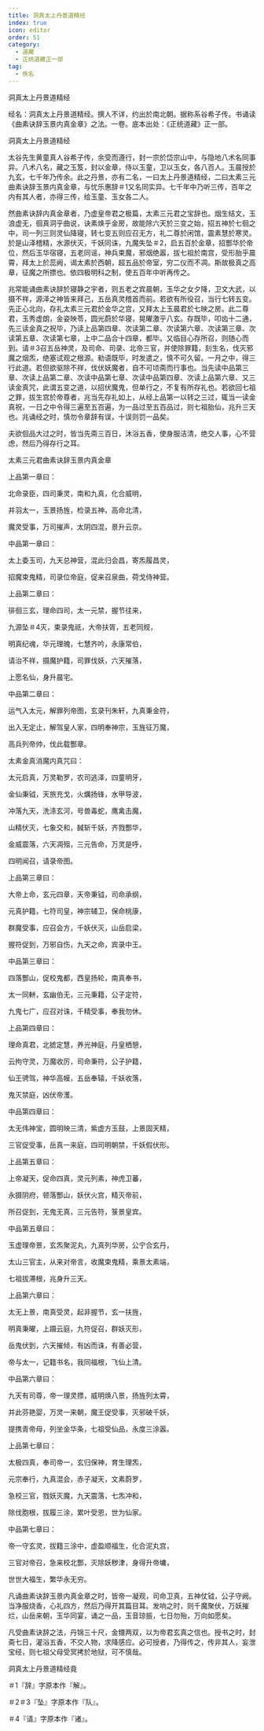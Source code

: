```yaml
---
title: 洞真太上丹景道精经
index: true
icon: editor
order: 51
category:
  - 道藏
  - 正统道藏正一部
tag:
  - 佚名
---
```


洞真太上丹景道精经  

经名：洞真太上丹景道精经。撰人不详，约出於南北朝。据称系谷希子传。书诵读《曲素诀辞玉景内真金章》之法。一卷。底本出处：《正统道藏》正一部。  

洞真太上丹景道精经  

太谷先生黄童真人谷希子传，余受而遵行，封一宗於岱宗山中，与隐地八术名同事异。八术八名，藏之玉笈，封以金章，侍以玉童，卫以玉女，各八百人。玉晨授於九玄，七千年乃传余。此之丹景，亦有二名，一曰太上丹景道精经，二曰太素三元曲素诀辞玉景内真金章，与忧乐惠辞＃1又名同实异。七千年中乃听三传，百年之内有其人者，亦得三传，给玉童、玉女各二人。  

然曲素诀辞内真金章者，乃虚皇帝君之极篇，太素三元君之宝辞也。烟生结文，玉浪虚无，徊真洞乎曲说，诀素焕乎金房，故能除六天於三变之始，招五神於七徊之中，司一列三则灵仙降寝，转七变五则应召无方，礼二尊於闲馆，震素慧於寒灵。於是山泽稽精，水源伏灭，千妖同诛，九魔失坠＃2，启五百於金章，招酆华於帝位，然后玉华宿寝，五老同谣，神兵束魔，邪烟绝嚣，拔七祖於南宫，受形胎乎晨霄，拜太上於蕊阙，谒太素於西朝，超五品於帝室，穷二仪而不凋。斯故极真之高章，征魔之所摽也。依四极明科之制，使五百年中听再传之。  

兆常能诵曲素诀辞於寝静之宇者，则五老之宾晨朝，玉华之女夕降，卫文大武，以摄不祥，源泽之神皆来拜己，五岳真灵稽首而前。若欲有所役召，当行七转五变。先正心北向，存礼太素三元君於金华之宫，又拜太上玉晨君於七映之房。此二尊君，玉秀虚朗，金姿映苓，圆光蔚於华寝，晃曜激乎八玄。存既毕，叩齿十二通，先三读金真之祝毕，乃读上品第四章、次读第二章、次读第六章、次读第三章、次读第五章、次读第七章，上中二品合十四章，都毕。又临目心存所召，则随心而到。请＃3召五岳神灵，及司命、司录、北帝三官，并使除罪籍，刻生名，伐灭邪魔之烟炁，绝塞试观之根源。勑语既毕，时发遣之，慎不可久留。一月之中，得三行此道。若但欲驱除不祥，伐伏妖魔者，自不可顷斋而行事也。当先读中品第三章、次读上品第二章、次读中品第七章、次读中品第四章、次读上品第六章、又三读金真咒，此谓五变之道，以招伏魔鬼，但单行之，不复有所存礼也。若欲回七祖之罪，拔生宫於帝尊者，兆当先存礼如上，从经上品第一以转之三过，辄当一读金真祝，一日之中令得三遍至五百遍，为一品过至五百品过，则七祖胎仙，兆升三天也。兆诵经之时，慎勿令章辞有误，十误则罚一品矣。  

夫欲佪品大过之时，皆当先斋三百日，沐浴五香，使身服洁清，绝交人事，心不营虑，然后乃得存行之耳。  

太素三元君曲素诀辞玉景内真金章  

上品第一章曰：  

北命录臣，四司秉灵，南和九真，化合威明，  

并羽太一，玉景扬旌，检录五神，高命北清，  

魔灵受事，万司摧声，太阴四混，景升云京。  

中品第一章曰：  

太上委玉司，九天总神营，混此归会昌，寄炁履昌灵，  

招魔束鬼精，司录位帝庭，促来召泉曲，荷戈侍神营。  

上品第二章曰：  

徘徊三玄，理命四司，太一元禁，握节往来，  

九源坠＃4灭，束录鬼祇，大帝扶胥，五老同规，  

明真纪魂，华元理魄，七慧齐吟，永康常伯，  

请治不祥，摄魔护籍，司罪伐妖，六天摧落，  

上愿名仙，身升晨宅。  

中品第二章曰：  

运气入太元，解罪列帝图，玄录刊朱轩，九真秉金符，  

出入无定止，解驾皇人家，四明奉神宗，玉旌征万魔，  

高兵列帝帅，伐此载酆章。  

太素金真消魔内真咒曰：  

太元启真，万灵勒罗，农司逃泽，四童明牙，  

金仙秉钺，天旅充戈，火爄扬锋，水甲导波，  

冲落九天，洗涤玄河，号兽毒蛇，鹰禽击魔，  

山精伏灭，七象交和，馘斩千妖，齐戮酆华，  

金威震落，六天凋殂，三元告命，万灵是呼，  

四明闻召，请录帝图。  

上品第三章曰：  

大帝上命，玄元四章，天帝秉钺，司命承纲，  

元真护籍，七符司皇，神宗辅卫，保命桃康，  

群魔受事，应召会方，千妖伏灭，山岳启梁，  

握符促到，万邪自伤，九天之命，宾录中王。  

中品第三章曰：  

四落酆山，促校鬼都，西皇扬轮，南真奉书，  

太一同軿，玄幽伯无，三元秉籍，公子定符，  

九鬼七广，应召对诛，千精受事，奉我勿休。  

上品第四章曰：  

理命真君，北摅定慧，养光神庭，丹皇栖憩，  

云拘守灵，万魔收厉，司命秉符，公子护籍，  

仙王骋驾，神华高幙，五岳奉辕，千妖收落，  

鬼灭禁庭，凶伏帝濩。  

中品第四章曰：  

太无伟神宝，圆明映三清，紫虚方玉鼓，上景固天精，  

三官促受事，岳真一来庭，四司明朝禁，千妖假伏形。  

上品第五章曰：  

上帝凝天，促命四真，灵元列素，神虎卫蕃，  

永摄阴府，顿落酆山，妖伏火宫，精灭帝前，  

所召促到，无鬼无真，三元告符，箓景皇宾。  

中品第五章曰：  

玉虚理帝景，玄炁聚泥丸，九真列华房，公宁合玄丹，  

太山三官主，从来对帝言，收魔束鬼精，乘景太素端，  

七祖拔滞根，兆身升三天。  

上品第六章曰：  

太无上景，南真受灵，起非握节，玄一扶旌，  

明真秉曜，上蹑云庭，九符促召，群妖灭形，  

岳鬼伏到，六天摧倾，有凶而诛，有善必营，  

帝与太一，记籍书名，我同福根，飞仙上清。  

中品第六章曰：  

九天有司尊，帝一理灵摽，威明焕八景，扬旌列太霄，  

并此芬艳婴，万灵一来朝，魔王促受事，灭邪破千妖，  

提携青帝母，列坐金华条，七祖受仙品，永度三涂嚣。  

上品第七章曰：  

太极四真，奉司帝一，玄归保神，育生理炁，  

元宗奉行，九真混会，赤子凝天，文素蔚罗，  

急校三官，戮妖灭魔，九天震落，七炁冲和，  

除伐胞根，拔履三涂，累叶受恩，世为仙家。  

中品第七章曰：  

帝一守玄灵，拔籍三涂中，虚盈顺福生，化合泥丸宫，  

三官对帝召，急来校北酆，灭除妖秽津，身得升帝墉，  

世世大福生，繁华永无穷。  

凡诵曲素诀辞玉景内真金章之时，皆帝一凝观，司命卫真，五神仗钺，公子守阙。当净服烧香，心礼四方，然后乃得开其篇目耳。发响之时，则千魔聚伏，万妖摧烂，山岳来朝，玉华同宴，诵之一品，玉音琼振，七日勿殆，万向如愿矣。  

凡受曲素诀辞之法，丹锦三十尺，金镮两双，以为帝君玄真之信也。授书之时，封斋七日，灌浴五香，不交人物，求降感应。必可授者，乃得传之，传非其人，妄泄宝经，则七祖父母受冥拷於地狱，可不慎哉。  

洞真太上丹景道精经竟  

＃1『辞』字原本作『解』。  

＃2＃3『坠』字原本作『队』。  

＃4『请』字原本作『诸』。  
